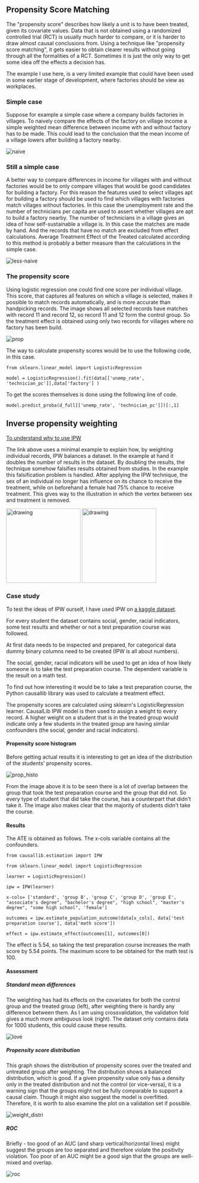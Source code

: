 ## Propensity Score Matching

The "propensity score" describes how likely a unit is to have been treated, given its covariate values. Data that is not obtained using a randomized controlled trial (RCT) is usually much harder to compare, or it is harder to draw almost causal conclusions from. Using a technique like "propensity score matching", it gets easier to obtain clearer results without going through all the formalities of a RCT. Sometimes it is just the only way to get some idea off the effects a decision has.

The example I use here, is a very limited example that could have been used in some earlier stage of development, where factories should be view as workplaces.

### Simple case
Suppose for example a simple case where a company builds factories in villages. To naively compare the effects of the factory on village income a simple weighted mean difference between income with and without factory has to be made. This could lead to the conclusion that the mean income of a village lowers after building a factory nearby.

![naive](https://github.com/user-attachments/assets/779a2a92-69d3-412c-9985-0b2406054fab)

### Still a simple case

A better way to compare differences in income for villages with and without factories would be to only compare villages that would be good candidates for building a factory. For this reason the features used to select villages apt for building a factory should be used to find which villages with factories match villages without factories. In this case the unemployment rate and the number of technicians per capita are used to assert whether villages are apt to build a factory nearby. The number of technicians in a village gives an idea of how self-sustainable a village is. In this case the matches are made by hand. And the records that have no match are excluded from effect calculations. Average Treatment Effect of the Treated calculated according to this method is probably a better measure than the calculations in the simple case.

![less-naive](https://github.com/user-attachments/assets/c7755d42-09e5-45dd-ab9f-d2dd161bdf73)



### The propensity score

Using logistic regression one could find one score per individual village. This score, that captures all features on which a village is selected, makes it possible to match records automatically, and is more accurate than handpicking records. The image shows all selected records have matches with record 11 and record 12, so record 11 and 12 form the control group. So the treatment effect is obtained using only two records for villages where no factory has been build.

![prop](https://github.com/user-attachments/assets/41c71a19-e48c-4774-b729-afcf693fdd94)

The way to calculate propensity scores would be to use the following code, in this case.

`from sklearn.linear_model import LogisticRegression`

`model = LogisticRegression().fit(data[['unemp_rate', 'technician_pc']],data['factory'] )`

To get the scores themselves is done using the following line of code. 

`model.predict_proba(d_full[['unemp_rate', 'technician_pc']])[:,1]`

## Inverse propensity weighting

[To understand why to use IPW](https://towardsdatascience.com/understanding-inverse-probability-of-treatment-weighting-iptw-in-causal-inference-4e69692bce7e/)

The link above uses a minimal example to explain how, by weighting individual records, IPW balances a dataset. In the example at hand it doubles the number of results in the dataset. By doubling the results, the technique somehow falsifies results obtained from studies. In the example this falsification problem is handled. After applying the IPW technique, the sex of an individual no longer has influence on its chance to receive the treatment, while on beforehand a female had 75% chance to receive treatment. This gives way to the illustration in which the vertex between sex and treatment is removed.

<img src="https://github.com/user-attachments/assets/c6e72a9d-53d6-46e3-b56e-613b42e2df38" alt="drawing" width="200"/>
<img src="https://github.com/user-attachments/assets/57ae1a48-ebf5-4cc2-9cbe-d2a66c46d1ad" alt="drawing" width="200"/>

### Case study

To test the ideas of IPW ourself, I have used IPW on [a kaggle dataset](https://www.kaggle.com/datasets/rkiattisak/student-performance-in-mathematics). 

For every student the dataset contains social, gender, racial indicators, some test results and whether or not a test preparation course was followed.

At first data needs to be inspected and prepared, for categorical data dummy binary columns need to be created (IPW is all about numbers).

The social, gender, racial indicators will be used to get an idea of how likely someone is to take the test preparation course. The dependent variable is the result on a math test.

To find out how interesting it would be to take a test preparation course, the Python causallib library was used to calculate a treatment effect.

The propensity scores are calculated using sklearn's LogisticRegression learner. CausalLib IPW model is then used to assign a weight to every record. A higher weight on a student that is in the treated group would indicate only a few students in the treated group are having similar confounders (the social, gender and racial indicators). 

#### Propensity score histogram

Before getting actual results it is interesting to get an idea of the distribution of the students' propensity scores.

![prop_histo](https://github.com/user-attachments/assets/20389ac9-28a3-4c84-bb21-56713a0e7dbd)


From the image above it is to be seen there is a lot of overlap between the group that took the test preparation course and the group that did not. So every type of student that did take the course, has a counterpart that didn't take it. The image also makes clear that the majority of students didn't take the course.

#### Results
The ATE is obtained as follows. The x-cols variable contains all the confounders.

`from causallib.estimation import IPW`

`from sklearn.linear_model import LogisticRegression`

`learner = LogisticRegression()`

`ipw = IPW(learner)`

`x-cols= ['standard', 'group B', 'group C', 'group D', 'group E', "associate's degree", "bachelor's degree", "high school", "master's degree", "some high school", 'female']`

`outcomes = ipw.estimate_population_outcome(data[x_cols], data['test preparation course'], data['math score'])`

`effect = ipw.estimate_effect(outcomes[1], outcomes[0])`

The effect is 5.54, so taking the test preparation course increases the math score by 5.54 points. The maximum score to be obtained for the math test is 100.

#### Assessment

##### Standard mean differences

The weighting has had its effects on the covariates for both the control group and the treated group (left), after weighting there is hardly any difference between them. As I am using crossvalidation, the validation fold gives a much more ambiguous look (right). The dataset only contains data for 1000 students, this could cause these results.

![love](https://github.com/user-attachments/assets/786f5e23-2310-44af-8378-469f85dec081)

##### Propensity score distribution

This graph shows the distribution of propensity scores over the treated and untreated group after weighting. The distribution shows a balanced distribution, which is good. If a given propensity value only has a density only in the treated distribution and not the control (or vice-versa), it is a warning sign that the groups might not be fully comparable to support a causal claim.  Though it might also suggest the model is overfitted. Therefore, it is worth to also examine the plot on a validation set if possible.

![weight_distri](https://github.com/user-attachments/assets/da9efc78-4061-4c11-994d-668527c69097)

##### ROC

Briefly - too good of an AUC (and sharp vertical/horizontal lines) might suggest the groups are too separated and therefore violate the positivity violation. Too poor of an AUC might be a good sign that the groups are well-mixed and overlap.

![roc](https://github.com/user-attachments/assets/3158b23d-0ddc-4b6f-9e41-9dbf1c226de7)






























